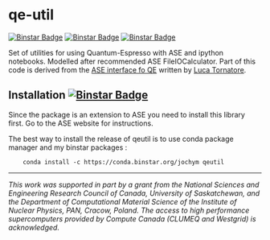qe-util
=======

[![Binstar Badge](https://binstar.org/jochym/qeutil/badges/version.svg)](https://binstar.org/jochym/qeutil)
[![Binstar Badge](https://binstar.org/jochym/qeutil/badges/license.svg)](https://binstar.org/jochym/qeutil)
[![Binstar Badge](https://binstar.org/jochym/qeutil/badges/downloads.svg)](https://binstar.org/jochym/qeutil)

Set of utilities for using Quantum-Espresso with ASE and ipython notebooks.
Modelled after recommended ASE FileIOCalculator. Part of this code is derived 
from the [ASE interface fo QE](http://qe-forge.org/gf/project/ase_qe_intrfce/) 
written by [Luca Tornatore](http://qe-forge.org/gf/user/tornatore/).

Installation [![Binstar Badge](https://binstar.org/jochym/qeutil/badges/installer/conda.svg)](https://conda.binstar.org/jochym)
------------

Since the package is an extension to ASE you need to install 
this library first. Go to the ASE website for instructions.

The best way to install the release of qeutil is to use conda
package manager and my binstar packages 
:

        conda install -c https://conda.binstar.org/jochym qeutil

----------------------------------------

*This work was supported in part by a grant from the National Sciences and Engineering 
Research Council of Canada, University of Saskatchewan, and the Department of Computational
Material Science of the Institute of Nuclear Physics, PAN, Cracow, Poland. 
The access to high performance supercomputers provided by Compute Canada 
(CLUMEQ and Westgrid) is acknowledged.*


